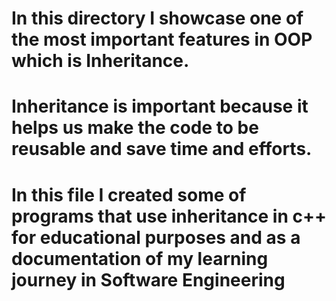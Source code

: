 # In this directory I showcase one of the most important features in OOP which is Inheritance.
# Inheritance is important because it helps us make the code to be reusable and save time and efforts.
# In this file I created some of programs that use inheritance in c++ for educational purposes and as a documentation of my learning journey in Software Engineering

